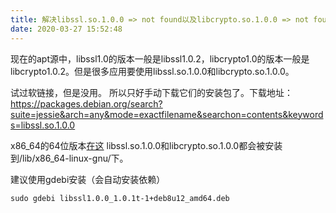 ```yaml
---
title: 解决libssl.so.1.0.0 => not found以及libcrypto.so.1.0.0 => not found
date: 2020-03-27 15:52:48
---
```


现在的apt源中，libssl1.0的版本一般是libssl1.0.2，libcrypto1.0的版本一般是libcrypto1.0.2。但是很多应用要使用libssl.so.1.0.0和libcrypto.so.1.0.0。

试过软链接，但是没用。
所以只好手动下载它们的安装包了。下载地址：
<https://packages.debian.org/search?suite=jessie&arch=any&mode=exactfilename&searchon=contents&keywords=libssl.so.1.0.0>

x86_64的64位版本[在这](http://security.debian.org/debian-security/pool/updates/main/o/openssl/libssl1.0.0_1.0.1t-1+deb8u12_amd64.deb)
libssl.so.1.0.0和libcrypto.so.1.0.0都会被安装到/lib/x86_64-linux-gnu/下。

建议使用gdebi安装（会自动安装依赖）
```shell
sudo gdebi libssl1.0.0_1.0.1t-1+deb8u12_amd64.deb
```
